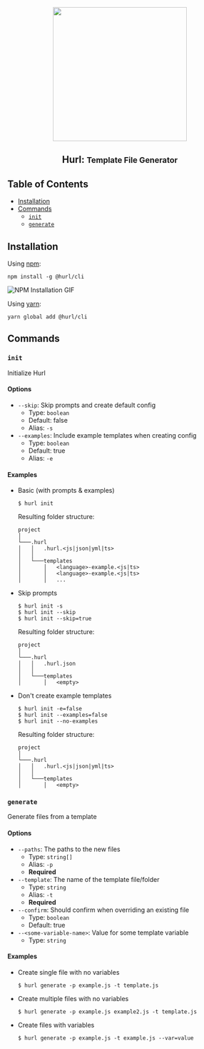 <p align="center">
<img src="https://raw.githubusercontent.com/hurl-org/hurl/main/static/logo-dark.png" width="300">
<p>

<h2 align="center">Hurl: <small>Template File Generator</small></h2>

## Table of Contents <!-- omit in toc -->

- [Installation](#installation)
- [Commands](#commands)
  - [`init`](#init)
  - [`generate`](#generate)

## Installation

Using [npm](https://www.npmjs.com):

```shell
npm install -g @hurl/cli
```

<img src="https://raw.githubusercontent.com/hurl-org/hurl/main/packages/cli/static/installation.gif" alt="NPM Installation GIF"></img>

Using [yarn](https://yarnpkg.com/):

```shell
yarn global add @hurl/cli
```

## Commands

### `init`

Initialize Hurl

#### Options

- `--skip`: Skip prompts and create default config
  - Type: `boolean`
  - Default: false
  - Alias: `-s`
- `--examples`: Include example templates when creating config
  - Type: `boolean`
  - Default: true
  - Alias: `-e`

#### Examples

- Basic (with prompts & examples)

  ```shell
  $ hurl init
  ```

  Resulting folder structure:

  ```
  project
  │
  └───.hurl
  │   │   .hurl.<js|json|yml|ts>
  │   │
  │   └───templates
  │       │   <language>-example.<js|ts>
  │       │   <language>-example.<js|ts>
  │       │   ...
  ```

- Skip prompts

  ```shell
  $ hurl init -s
  $ hurl init --skip
  $ hurl init --skip=true
  ```

  Resulting folder structure:

  ```
  project
  │
  └───.hurl
  │   │   .hurl.json
  │   │
  │   └───templates
  │       │   <empty>
  ```

- Don't create example templates

  ```shell
  $ hurl init -e=false
  $ hurl init --examples=false
  $ hurl init --no-examples
  ```

  Resulting folder structure:

  ```
  project
  │
  └───.hurl
  │   │   .hurl.<js|json|yml|ts>
  │   │
  │   └───templates
  │       │   <empty>
  ```

### `generate`

Generate files from a template

#### Options

- `--paths`: The paths to the new files
  - Type: `string[]`
  - Alias: `-p`
  - **Required**
- `--template`: The name of the template file/folder
  - Type: `string`
  - Alias: `-t`
  - **Required**
- `--confirm`: Should confirm when overriding an existing file
  - Type: `boolean`
  - Default: true
- `--<some-variable-name>`: Value for some template variable
  - Type: `string`

#### Examples

- Create single file with no variables

  ```shell
  $ hurl generate -p example.js -t template.js
  ```

- Create multiple files with no variables

  ```shell
  $ hurl generate -p example.js example2.js -t template.js
  ```

- Create files with variables

  ```shell
  $ hurl generate -p example.js -t example.js --var=value
  ```
